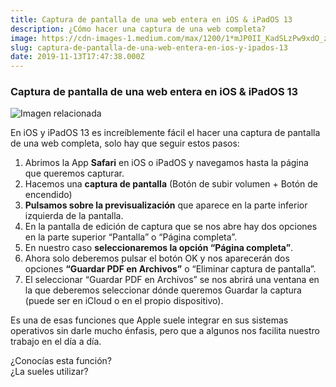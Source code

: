 ```yaml
---
title: Captura de pantalla de una web entera en iOS & iPadOS 13
description: ¿Cómo hacer una captura de una web completa?
image: https://cdn-images-1.medium.com/max/1200/1*mJP0II_KadSLzPw9xdO_zw.jpeg
slug: captura-de-pantalla-de-una-web-entera-en-ios-y-ipados-13
date: 2019-11-13T17:47:38.000Z
---
```


### Captura de pantalla de una web entera en iOS & iPadOS 13

![Imagen relacionada](https://cdn-images-1.medium.com/max/1200/1*mJP0II_KadSLzPw9xdO_zw.jpeg)

En iOS y iPadOS 13 es increíblemente fácil el hacer una captura de pantalla de una web completa, solo hay que seguir estos pasos:

1. Abrimos la App **Safari** en iOS o iPadOS y navegamos hasta la página que queremos capturar.
2. Hacemos una **captura de pantalla** (Botón de subir volumen + Botón de encendido)
3. **Pulsamos sobre la previsualización** que aparece en la parte inferior izquierda de la pantalla.
4. En la pantalla de edición de captura que se nos abre hay dos opciones en la parte superior “Pantalla” o “Página completa”.
5. En nuestro caso **seleccionaremos la opción “Página completa”**.
6. Ahora solo deberemos pulsar el botón OK y nos aparecerán dos opciones **“Guardar PDF en Archivos”** o “Eliminar captura de pantalla”.
7. El seleccionar “Guardar PDF en Archivos” se nos abrirá una ventana en la que deberemos seleccionar dónde queremos Guardar la captura (puede ser en iCloud o en el propio dispositivo).

Es una de esas funciones que Apple suele integrar en sus sistemas operativos sin darle mucho énfasis, pero que a algunos nos facilita nuestro trabajo en el día a día.

¿Conocías esta función?  
¿La sueles utilizar?
